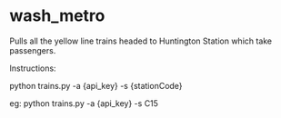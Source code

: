 # wash_metro

Pulls all the yellow line trains headed to Huntington Station which take passengers.

Instructions:

python trains.py -a {api_key} -s {stationCode}

eg: python trains.py -a {api_key} -s C15
